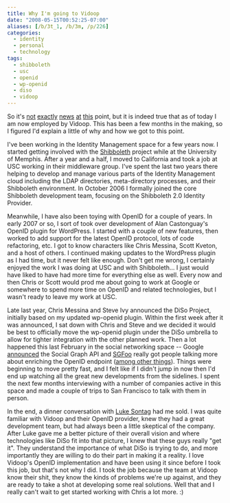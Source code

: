 ```yaml
---
title: Why I'm going to Vidoop
date: "2008-05-15T00:52:25-07:00"
aliases: [/b/3t_1, /b/3m, /p/226]
categories:
  - identity
  - personal
  - technology
tags:
  - shibboleth
  - usc
  - openid
  - wp-openid
  - diso
  - vidoop
---
```


So it's [not][] [exactly][] [news][] [at][] [this][] point, but it is indeed true that as of today I am now employed by
Vidoop. This has been a few months in the making, so I figured I'd explain a little of why and how we got to this
point.

I've been working in the Identity Management space for a few years now. I started getting involved with the
[Shibboleth][] project while at the University of Memphis. After a year and a half, I moved to California and took a
job at USC working in their middleware group. I've spent the last two years there helping to develop and manage various
parts of the Identity Management cloud including the LDAP directories, meta-directory processes, and their Shibboleth
environment. In October 2006 I formally joined the core Shibboleth development team, focusing on the Shibboleth 2.0
Identity Provider.

Meanwhile, I have also been toying with OpenID for a couple of years. In early 2007 or so, I sort of took over
development of Alan Castonguay's OpenID plugin for WordPress. I started with a couple of new features, then worked to
add support for the latest OpenID protocol, lots of code refactoring, etc. I got to know characters like Chris Messina,
Scott Kveton, and a host of others. I continued making updates to the WordPress plugin as I had time, but it never felt
like enough. Don't get me wrong, I certainly enjoyed the work I was doing at USC and with Shibboleth... I just would
have liked to have had more time for everything else as well. Every now and then Chris or Scott would prod me about
going to work at Google or somewhere to spend more time on OpenID and related technologies, but I wasn't ready to leave
my work at USC.

Late last year, Chris Messina and Steve Ivy announced the DiSo Project, initially based on my updated wp-openid plugin.
Within the first week after it was announced, I sat down with Chris and Steve and we decided it would be best to
officially move the wp-openid plugin under the DiSo umbrella to allow for tighter integration with the other planned
work. Then a lot happened this last February in the social networking space -- Google [announced][] the Social Graph
API and [SGFoo][] really got people talking more about enriching the OpenID endpoint ([among other things][]). Things
were beginning to move pretty fast, and I felt like if I didn't jump in now then I'd end up watching all the great new
developments from the sidelines. I spent the next few months interviewing with a number of companies active in this
space and made a couple of trips to San Francisco to talk with them in person.

In the end, a dinner conversation with [Luke Sontag][] had me sold. I was quite familiar with Vidoop and their OpenID
provider, knew they had a great development team, but had always been a little skeptical of the company. After Luke
gave me a better picture of their overall vision and where technologies like DiSo fit into that picture, I knew that
these guys really "get it". They understand the importance of what DiSo is trying to do, and more importantly they are
willing to do their part in making it a reality. I love Vidoop's OpenID implementation and have been using it since
before I took this job, but that's not why I did. I took the job because the team at Vidoop know their shit, they know
the kinds of problems we're up against, and they are ready to take a shot at developing some real solutions. Well that
and I really can't wait to get started working with Chris a lot more. :)

[not]: https://web.archive.org/web/20080515/http://blog.vidoop.com/archives/111
[exactly]: https://web.archive.org/web/20080515/http://www.readwriteweb.com/archives/messina_norris_vidoop.php
[news]: http://factoryjoe.com/blog/2008/05/13/im-joining-vidoop-to-work-on-diso-full-time/
[at]: https://web.archive.org/web/20080515/http://kveton.com/blog/2008/05/14/solutions-more-than-technology/
[this]: https://web.archive.org/web/20080515/http://redmonk.net/archives/2008/05/14/distributed-social-networkers/
[Shibboleth]: https://shibboleth.net/
[announced]: https://web.archive.org/web/20080515/http://google-code-updates.blogspot.com/2008/02/urls-are-people-too.html
[SGFoo]: http://sgfoocamp08.pbwiki.com/FrontPage
[among other things]: https://web.archive.org/web/20080515/http://kveton.com/blog/2008/02/04/sg-foocamp-08-wrap-up/
[Luke Sontag]: https://web.archive.org/web/20080515/http://vidoop.com/management.php
